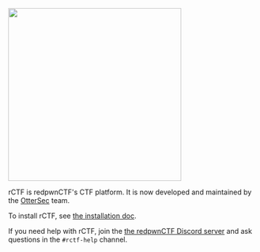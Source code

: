 <img src="/assets/rctf-logotype-light-1024.png" width="350px">

rCTF is redpwnCTF's CTF platform. It is now developed and maintained by the [OtterSec](https://osec.io) team.

To install rCTF, see [the installation doc](rctf/installation.md).

If you need help with rCTF, join the [the redpwnCTF Discord server](https://discord.gg/NkDNEE2) and ask questions in the `#rctf-help` channel.
